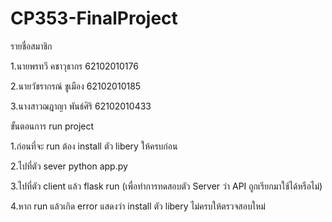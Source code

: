 # CP353-FinalProject

รายชื่อสมาชิก

1.นายพรทวี คชาวุธากร 62102010176

2.นายวัชรากรณ์ ชูเมือง 62102010185

3.นางสาวฌฎาญา พันธ์ศิริ 62102010433

ขั้นตอนการ run project

1.ก่อนที่จะ run ต้อง install ตัว libery ให้ครบก่อน

2.ไปที่ตัว sever python app.py

3.ไปที่ตัว client แล้ว flask run (เพื่อทำการทดสอบตัว Server ว่า API ถูกเรียกมาใช้ได้หรือไม่)

4.หาก run แล้วเกิด error แสดงว่า install ตัว libery ไม่ครบให้ตรวจสอบใหม่
